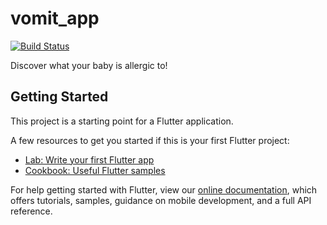 # vomit_app

[![Build Status](https://travis-ci.org/magrossi/vommit_app.svg?branch=master)](https://travis-ci.org/magrossi/vomit_app)

Discover what your baby is allergic to!

## Getting Started

This project is a starting point for a Flutter application.

A few resources to get you started if this is your first Flutter project:

- [Lab: Write your first Flutter app](https://flutter.dev/docs/get-started/codelab)
- [Cookbook: Useful Flutter samples](https://flutter.dev/docs/cookbook)

For help getting started with Flutter, view our
[online documentation](https://flutter.dev/docs), which offers tutorials,
samples, guidance on mobile development, and a full API reference.
